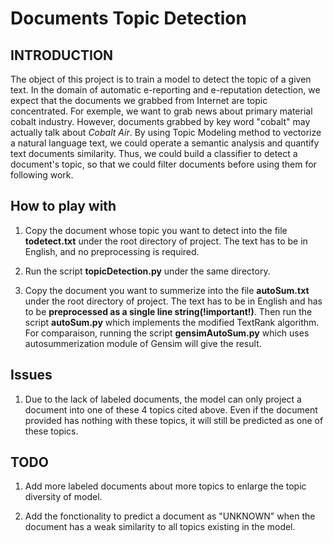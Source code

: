 # Documents Topic Detection

## INTRODUCTION
The object of this project is to train a model to detect the topic of a given text. In the domain of automatic e-reporting and e-reputation detection, we expect that the documents we grabbed from Internet are topic concentrated. For exemple, we want to grab news about primary material cobalt industry. However, documents grabbed by key word "cobalt" may actually talk about *Cobalt Air*.
By using Topic Modeling method to vectorize a natural language text, we could operate a semantic analysis and quantify text documents similarity. Thus, we could build a classifier to detect a document's topic, so that we could filter documents before using them for following work.


## How to play with

1. Copy the document whose topic you want to detect into the file **todetect.txt** under the root directory of project. The text has to be in English, and no preprocessing is required.

2. Run the script **topicDetection.py** under the same directory.

3. Copy the document you want to summerize into the file **autoSum.txt** under the root directory of project. The text has to be in English and has to be **preprocessed as a single line string(!important!)**. Then run the script **autoSum.py** which implements the modified TextRank algorithm. For comparaison, running the script **gensimAutoSum.py** which uses autosummerization module of Gensim will give the result.

## Issues

1. Due to the lack of labeled documents, the model can only project a document into one of these 4 topics cited above. Even if the document provided has nothing with these topics, it will still be predicted as one of these topics.

## TODO

1. Add more labeled documents about more topics to enlarge the topic diversity of model.

2. Add the fonctionality to predict a document as "UNKNOWN" when the document has a weak similarity to all topics existing in the model.
